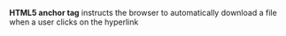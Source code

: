 **HTML5 anchor tag**
instructs the browser to automatically download a file when a user clicks on the hyperlink
